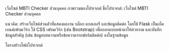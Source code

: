 เว็บไซต์ MBTI Checker ส่วนบุคคล
ภาพรวมของโปรเจกต์
ชื่อโปรเจกต์: เว็บไซต์ MBTI Checker ส่วนบุคคล

แนวคิด: สร้างเว็บไซต์ส่วนตัวที่แสดงผลงาน บล็อก แกลเลอรี และข้อมูลติดต่อ โดยใช้ Flask เป็นเบ็คเอนด์เฟรมเวิร์ก ใช้ CSS เฟรมเวิร์ก (เช่น Bootstrap) เพื่อออกแบบหน้าตาให้สวยงาม และบันทึกข้อมูลสำคัญ (เช่น ข้อมูลบทความหรือข้อความจากฟอร์มติดต่อ) ลงในฐานข้อมูล

โครงสร้างไฟล์โปรเจกต์ 
